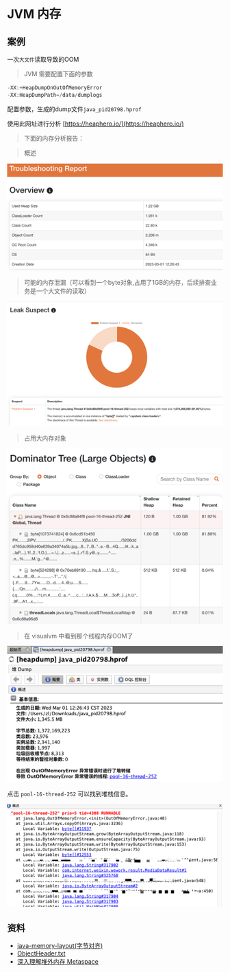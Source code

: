# JVM 内存

## 案例

一次`大文件`读取导致的OOM

> JVM 需要配置下面的参数
```java
-XX:+HeapDumpOnOutOfMemoryError
-XX:HeapDumpPath=/data/dumplogs
```

配置参数，生成的dump文件`java_pid20798.hprof`

使用此网址进行分析 [https://heaphero.io/](https://heaphero.io/)

> 下面的内存分析报告：

> 概述

![report.png](./images/memory-analyze/report.png)

> 可能的内存泄漏（可以看到一个byte对象,占用了1GB的内存，后续排查业务是一个大文件的读取）

![leak-suspect.png](./images/memory-analyze/leak-suspect.png)

> 占用大内存对象

![dominator-tree.png](./images/memory-analyze/dominator-tree.png)


> 在 visualvm 中看到那个线程内存OOM了

![visualvm-hprof.png](./images/memory-analyze/visualvm-hprof.png)


点击 `pool-16-thread-252` 可以找到堆栈信息。

![thread-stack.png](./images/memory-analyze/thread-stack.png)

## 资料

- [java-memory-layout(字节对齐)](https://www.baeldung.com/java-memory-layout)
- [ObjectHeader.txt](https://gist.github.com/arturmkrtchyan/43d6135e8a15798cc46c)
- [深入理解堆外内存 Metaspace](https://www.javadoop.com/post/metaspace)